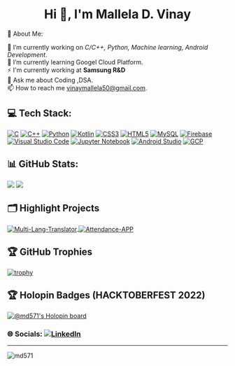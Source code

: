 # <h1 align="center">Hi 👋, I'm Mallela D. Vinay</h1>
💫 About Me:

🔭 I’m currently working on *C/C++, Python, Machine learning, Android Development*.<br>
🌱 I’m currently learning Googel Cloud Platform.<br>
⚡ I'm currently working at **Samsung R&D** <br>
💬 Ask me about Coding ,DSA.<br>
📫 How to reach me vinaymallela50@gmail.com.

## 💻 Tech Stack:
[![C](https://img.shields.io/badge/c-%2300599C.svg?style=plastic&logo=c&logoColor=white)](https://www.cprogramming.com/) [![C++](https://img.shields.io/badge/c++-%2300599C.svg?style=plastic&logo=c%2B%2B&logoColor=white)](https://www.w3schools.com/cpp/) [![Python](https://img.shields.io/badge/python-3670A0?style=plastic&logo=python&logoColor=ffdd54)](https://www.python.org) [![Kotlin](https://img.shields.io/badge/kotlin-%237F52FF.svg?style=plastic&logo=kotlin&logoColor=white)](https://kotlinlang.org) [![CSS3](https://img.shields.io/badge/css3-%231572B6.svg?style=plastic&logo=css3&logoColor=white)](https://www.w3schools.com/css/) [![HTML5](https://img.shields.io/badge/html5-%23E34F26.svg?style=plastic&logo=html5&logoColor=white)](https://www.w3.org/html/) 
[![MySQL](https://img.shields.io/badge/MySQL-%2300f.svg?style=plastic&logo=mysql&logoColor=white)](https://www.mysql.com/) [![Firebase](https://img.shields.io/badge/Firebase-039BE5?style=plastic&logo=Firebase&logoColor=white)](https://firebase.google.com/) [![Visual Studio Code](https://img.shields.io/badge/VS%20Code-0078d7.svg?style=plastic&logo=visual-studio-code&logoColor=white)](https://code.visualstudio.com/) [![Jupyter Notebook](https://img.shields.io/badge/jupyter-%23FA0F00.svg?style=plastic&logo=jupyter&logoColor=white)](https://jupyter.org/) [![Android Studio](https://img.shields.io/badge/Android%20Studio-3DDC84.svg?style=plastic&logo=android-studio&logoColor=white)](https://developer.android.com) [![GCP](https://img.shields.io/badge/GCP-%234285F4.svg?style=plastic&logo=google-cloud&logoColor=white)](https://cloud.google.com/)

## 📊 GitHub Stats:
![](https://github-readme-stats.vercel.app/api?username=MD571&theme=blue-green&hide_border=false&include_all_commits=false&count_private=false)
![](https://github-readme-stats.vercel.app/api/top-langs/?username=MD571&theme=blue-green&hide_border=false&include_all_commits=false&count_private=false&layout=compact)

## 🗂️ Highlight Projects

<a href="https://github.com/MD571/Multi-Lang-Translator">
  <img align="center" src="https://github-readme-stats.vercel.app/api/pin/?username=MD571&repo=Multi-Lang-Translator&show_icons=true&line_height=27&title_color=6aa6f8&text_color=8a919a&icon_color=6aa6f8&bg_color=22272e" alt="Multi-Lang-Translator" />
</a>

<a href="https://github.com/MD571/Attendance-APP">
  <img align="center" src="https://github-readme-stats.vercel.app/api/pin/?username=MD571&repo=Attendance-APP&show_icons=true&line_height=27&title_color=6aa6f8&text_color=8a919a&icon_color=6aa6f8&bg_color=22272e" alt="Attendance-APP" />
</a>

## 🏆 GitHub Trophies

[![trophy](https://github-profile-trophy.vercel.app/?username=MD571&theme=nord&column=7)](https://github.com/MD571/github-profile-trophy)

## 🏆 Holopin Badges (HACKTOBERFEST 2022)

[![@md571's Holopin board](https://holopin.me/md571)](https://holopin.io/@md571)


### 🌐 Socials: [![LinkedIn](https://img.shields.io/badge/LinkedIn-%230077B5.svg?style=plastic&logo=linkedin&logoColor=white)](https://linkedin.com/in/https://www.linkedin.com/in/vinay-mallela-07bb8a119/) 



---


<p align="left"> <img src="https://komarev.com/ghpvc/?username=md571&label=Profile%20views&color=0e75b6&style=flat" alt="md571" /> </p>
